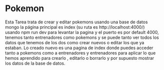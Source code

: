 # Pokemon
Esta Tarea trata de crear y editar pokemons usando una base de datos mongo la página principal es index (su ruta es http://localhost:4000/) usando npm run dev para levantar la pagina y el puerto es por default 4000, tenemos tanto entrenadores como pokemons y se puede tanto ver todos los datos que tenemos de los dos como crear nuevos o editar los que ya estaban.
Lo creado nuevo es una pagina de index donde puedes acceder tanto a pokemons como a entrenadores y entrenadores para aplicar lo que hemos aprendido para crearlo , editarlo o borrarlo y por supuesto mostrar los datos de la base de datos.